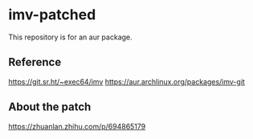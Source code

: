 # imv-patched

This repository is for an aur package.

## Reference

https://git.sr.ht/~exec64/imv
https://aur.archlinux.org/packages/imv-git

## About the patch

https://zhuanlan.zhihu.com/p/694865179
